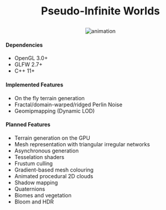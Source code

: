  # <p align="center"> Pseudo-Infinite Worlds </p>
 <p align="center"> <img src="https://i.imgur.com/bMCnCEP.png" alt="animation" /> </p>

#### Dependencies

- OpenGL 3.0+  
- GLFW 2.7+  
- C++ 11+

#### Implemented Features
- On the fly terrain generation
- Fractal/domain-warped/ridged Perlin Noise
- Geomipmapping (Dynamic LOD)

#### Planned Features
- Terrain generation on the GPU
- Mesh representation with triangular irregular networks
- Asynchronous generation
- Tesselation shaders
- Frustum culling
- Gradient-based mesh colouring
- Animated procedural 2D clouds
- Shadow mapping
- Quaternions
- Biomes and vegetation
- Bloom and HDR
